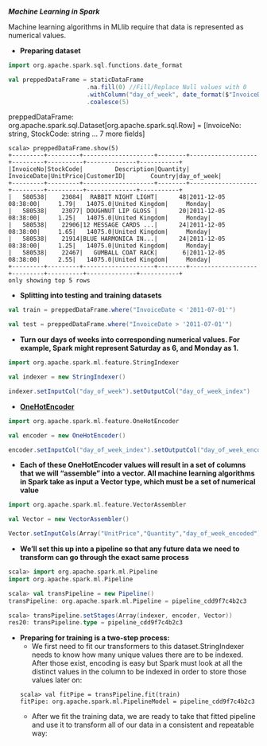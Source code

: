 **_Machine Learning in Spark_**

Machine learning algorithms in MLlib require that data is represented as numerical values. 

* **Preparing dataset**

```scala
import org.apache.spark.sql.functions.date_format

val preppedDataFrame = staticDataFrame
                      .na.fill(0) //Fill/Replace Null values with 0
                      .withColumn("day_of_week", date_format($"InvoiceDate", "EEEE"))  
                      .coalesce(5)
```
preppedDataFrame: org.apache.spark.sql.Dataset[org.apache.spark.sql.Row] = [InvoiceNo: string, StockCode: string ... 7 more fields]

```
scala> preppedDataFrame.show(5)
+---------+---------+--------------------+--------+-------------------+---------+----------+--------------+-----------+
|InvoiceNo|StockCode|         Description|Quantity|        InvoiceDate|UnitPrice|CustomerID|       Country|day_of_week|
+---------+---------+--------------------+--------+-------------------+---------+----------+--------------+-----------+
|   580538|    23084|  RABBIT NIGHT LIGHT|      48|2011-12-05 08:38:00|     1.79|   14075.0|United Kingdom|     Monday|
|   580538|    23077| DOUGHNUT LIP GLOSS |      20|2011-12-05 08:38:00|     1.25|   14075.0|United Kingdom|     Monday|
|   580538|    22906|12 MESSAGE CARDS ...|      24|2011-12-05 08:38:00|     1.65|   14075.0|United Kingdom|     Monday|
|   580538|    21914|BLUE HARMONICA IN...|      24|2011-12-05 08:38:00|     1.25|   14075.0|United Kingdom|     Monday|
|   580538|    22467|   GUMBALL COAT RACK|       6|2011-12-05 08:38:00|     2.55|   14075.0|United Kingdom|     Monday|
+---------+---------+--------------------+--------+-------------------+---------+----------+--------------+-----------+
only showing top 5 rows
```
* **Splitting into testing and training datasets**

```scala
val train = preppedDataFrame.where("InvoiceDate < '2011-07-01'")

val test = preppedDataFrame.where("InvoiceDate > '2011-07-01'")
```
* **Turn our days of weeks into corresponding numerical values. For example, Spark might represent Saturday as 6, and Monday as 1.**
```scala
import org.apache.spark.ml.feature.StringIndexer

val indexer = new StringIndexer()

indexer.setInputCol("day_of_week").setOutputCol("day_of_week_index")
```

* **[OneHotEncoder](https://stackoverflow.com/questions/42295001/how-to-interpret-results-of-spark-onehotencoder)**
```scala
import org.apache.spark.ml.feature.OneHotEncoder

val encoder = new OneHotEncoder()

encoder.setInputCol("day_of_week_index").setOutputCol("day_of_week_encoded")
```
* **Each of these OneHotEncoder values will result in a set of columns that we will “assemble” into a vector. All machine learning algorithms in Spark take as input a Vector type, which must be a set of numerical value**

```scala
import org.apache.spark.ml.feature.VectorAssembler

val Vector = new VectorAssembler()

Vector.setInputCols(Array("UnitPrice","Quantity","day_of_week_encoded")).setOutputCol("features")
```
* **We’ll set this up into a pipeline so that any future data we need to transform can go through the exact same process**

```scala
scala> import org.apache.spark.ml.Pipeline
import org.apache.spark.ml.Pipeline

scala> val transPipeline = new Pipeline()
transPipeline: org.apache.spark.ml.Pipeline = pipeline_cdd9f7c4b2c3

scala> transPipeline.setStages(Array(indexer, encoder, Vector))
res20: transPipeline.type = pipeline_cdd9f7c4b2c3
```
* **Preparing for training is a two-step process:**
  * We first need to fit our transformers to this dataset.StringIndexer needs to know how many unique values there are to be indexed.       After those exist, encoding is easy but Spark must look at all the distinct values in the column to be indexed in order to store         those values later on:
  ```spark
  scala> val fitPipe = transPipeline.fit(train)
  fitPipe: org.apache.spark.ml.PipelineModel = pipeline_cdd9f7c4b2c3
  ```
  * After we fit the training data, we are ready to take that fitted pipeline and use it to transform all of our data in a consistent       and repeatable way:

